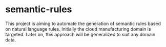 # semantic-rules
This project is aiming to automate the generation of semantic rules based on natural language rules. Initially the cloud manufacturing domain is targeted. Later on, this approach will be generalized to suit any domain data.
